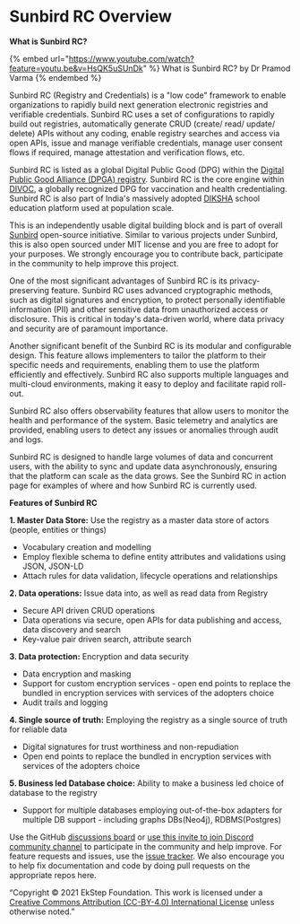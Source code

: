 # Sunbird RC Overview

**What is Sunbird RC?**

{% embed url="https://www.youtube.com/watch?feature=youtu.be&v=HsQK5uSUnDk" %}
What is Sunbird RC? by Dr Pramod Varma
{% endembed %}

Sunbird RC (Registry and Credentials) is a "low code" framework to enable organizations to rapidly build next generation electronic registries and verifiable credentials. Sunbird RC uses a set of configurations to rapidly build out registries, automatically generate CRUD (create/ read/ update/ delete) APIs without any coding, enable registry searches and access via open APIs, issue and manage verifiable credentials, manage user consent flows if required, manage attestation and verification flows, etc.

Sunbird RC is listed as a global Digital Public Good (DPG) within the [Digital Public Good Alliance (DPGA) registry](https://digitalpublicgoods.net/registry/). Sunbird RC is the core engine within [DIVOC](https://divoc.dev/), a globally recognized DPG for vaccination and health credentialing. Sunbird RC is also part of India's massively adopted [DIKSHA](https://diksha.gov.in/) school education platform used at population scale.

This is an independently usable digital building block and is part of overall [Sunbird](https://sunbird.org/) open-source initiative. Similar to various projects under Sunbird, this is also open sourced under MIT license and you are free to adopt for your purposes. We strongly encourage you to contribute back, participate in the community to help improve this project.

One of the most significant advantages of Sunbird RC is its privacy-preserving feature. Sunbird RC uses advanced cryptographic methods, such as digital signatures and encryption, to protect personally identifiable information (PII) and other sensitive data from unauthorized access or disclosure. This is critical in today's data-driven world, where data privacy and security are of paramount importance.

Another significant benefit of the Sunbird RC is its modular and configurable design. This feature allows implementers to tailor the platform to their specific needs and requirements, enabling them to use the platform efficiently and effectively. Sunbird RC also supports multiple languages and multi-cloud environments, making it easy to deploy and facilitate rapid roll-out.

Sunbird RC also offers observability features that allow users to monitor the health and performance of the system. Basic telemetry and analytics are provided, enabling users to detect any issues or anomalies through audit and logs.

Sunbird RC is designed to handle large volumes of data and concurrent users, with the ability to sync and update data asynchronously, ensuring that the platform can scale as the data grows. See the Sunbird RC in action page for examples of where and how Sunbird RC is currently used.

**Features of Sunbird RC**

**1. Master Data Store:** Use the registry as a master data store of actors (people, entities or things)

* Vocabulary creation and modelling
* Employ flexible schema to define entity attributes and validations using JSON, JSON-LD
* Attach rules for data validation, lifecycle operations and relationships

**2. Data operations:** Issue data into, as well as read data from Registry

* Secure API driven CRUD operations
* Data operations via secure, open APIs for data publishing and access, data discovery and search
* Key-value pair driven search, attribute search

**3. Data protection:** Encryption and data security

* Data encryption and masking
* Support for custom encryption services - open end points to replace the bundled in encryption services with services of the adopters choice
* Audit trails and logging

**4. Single source of truth:** Employing the registry as a single source of truth for reliable data

* Digital signatures for trust worthiness and non-repudiation
* Open end points to replace the bundled in encryption services with services of the adopters choice

**5. Business led Database choice:** Ability to make a business led choice of database to the registry

* Support for multiple databases employing out-of-the-box adapters for multiple DB support - including graphs DBs(Neo4j), RDBMS(Postgres)

Use the GitHub [discussions board](https://github.com/Sunbird-RC/community/discussions) or [use this invite to join Discord community channel](https://discord.gg/Q5mvw2mGC8) to participate in the community and help improve. For feature requests and issues, use the [issue tracker](https://github.com/Sunbird-RC/community/issues). We also encourage you to help fix documentation and code by doing pull requests on the appropriate repos here.

“Copyright © 2021 EkStep Foundation. This work is licensed under a [Creative Commons Attribution (CC-BY-4.0) International License](https://creativecommons.org/licenses/by/4.0/) unless otherwise noted.”

##
